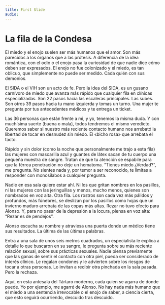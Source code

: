 ```yaml
---
title: First Slide
audio: 
---
```


# La fila de la Condesa

El miedo y el enojo suelen ser más humanos que el amor. Son más parecidos a los órganos que a las prótesis. A diferencia de la idea romántica, con el odio o el enojo pasa la curiosidad de que nadie dice cómo deben ser expresados. El enojo no fue colonizado y el miedo, es tan oblicuo, que simplemente no puede ser medido. Cada quién con sus demonios.

El SIDA o el VIH son un acto de fe. Pero la idea del SIDA, es un gusano carnívoro de miedo que avanza más rápido que cualquier fila en clínicas especializadas. Son 22 pasos hacia las escaleras principales. Las subes. Son otros 39 pasos hacia tu mano izquierda y tomas un turno. Una mujer te pregunta por tus antecedentes médicos y te entrega un ticket. 

Las 36 personas que están frente a mi, y yo, tenemos la misma duda. Y con muchísima suerte (buena o mala), todos tendremos el mismo veredicto. Queremos saber si nuestro más reciente contacto humano nos arrebató la libertad de tocar en desnudez sin miedo. El «bicho rosa» que arrebata el tacto. 

Rápido y sin dolor (como la noche que personalmente me trajo a esta fila) las mujeres con mascarilla azul y guantes de látex sacan de tu cuerpo una pequeña muestra de sangre. Tratan de que tu atención se espabile para que la férrea penetración no deje un hematoma. “Tienes miedo ¿Verdad?”, me pregunta. No sientes nada y, por temor a ser reconocido, te limitas a responder con monosílabos a cualquier pregunta.

Nadie en esa sala quiere estar ahí. Ni los que gritan nombres en los pasillos, ni las mujeres con las jeringuillas y menos, mucho menos, quienes son nombrados en voz alta. Otra fila. Los rostros son cada vez más pálidos y profundos, más fúnebres, se deslizan por los pasillos como hojas que un invierno maduro arrebata de las copas más altas. Rezar no tuvo efecto para Alonso. Y, para no pasar de la depresión a la locura, piensa en voz alta: “Rezar es de pendejos”.

Alonso escucha su nombre y atraviesa una puerta donde un médico tiene sus resultados. La última de las últimas palabras.

Entra a una sala de unos seis metros cuadrados, un especialista le explica a detalle lo que buscaron en su sangre, le pregunta sobre su más reciente relación sexual, sobre sus prácticas sexuales. Nadie piensa previamente que las ganas de sentir el contacto con otra piel, pueda ser considerado de interés clínico. Le regalan condones y le advierten sobre los riesgos de tocar a otras personas. Lo invitan a recibir otra pinchada en la sala pasada. Pero la rechaza.  

Aquí, en esta antesala del Tártaro moderno, cada quien se agarra de donde puede. Yo por ejemplo, me agarré de Alonso. No hay nada más humano que el miedo a una sentencia irrevocable o el enojo de saber, a ciencia cierta, que esto seguirá ocurriendo, descuido tras descuido.


